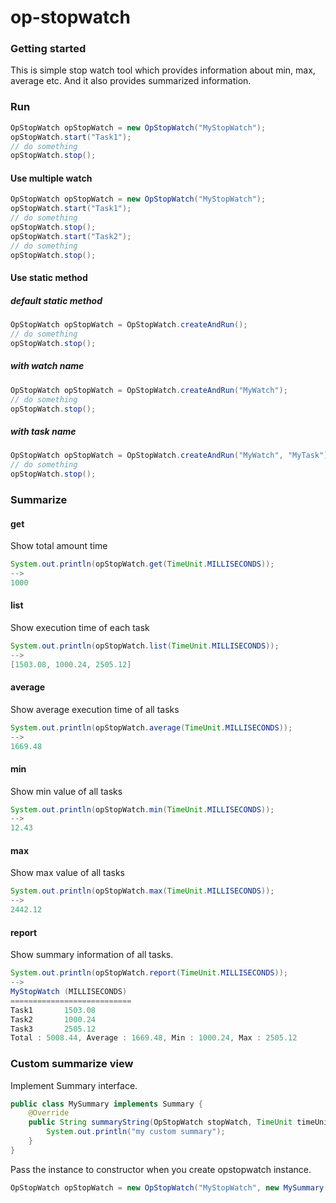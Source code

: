 # op-stopwatch

### Getting started
This is simple stop watch tool which provides information about min, max, average etc.
And it also provides summarized information.

### Run
```java
OpStopWatch opStopWatch = new OpStopWatch("MyStopWatch");
opStopWatch.start("Task1");
// do something
opStopWatch.stop();
```

#### Use multiple watch
```java
OpStopWatch opStopWatch = new OpStopWatch("MyStopWatch");
opStopWatch.start("Task1");
// do something
opStopWatch.stop();
opStopWatch.start("Task2");
// do something
opStopWatch.stop();
```

#### Use static method
##### default static method
```java
OpStopWatch opStopWatch = OpStopWatch.createAndRun();
// do something
opStopWatch.stop();
```
##### with watch name
```java
OpStopWatch opStopWatch = OpStopWatch.createAndRun("MyWatch");
// do something
opStopWatch.stop();
```

##### with task name
```java
OpStopWatch opStopWatch = OpStopWatch.createAndRun("MyWatch", "MyTask");
// do something
opStopWatch.stop();
```

### Summarize
#### get
Show total amount time
```java
System.out.println(opStopWatch.get(TimeUnit.MILLISECONDS));
-->
1000

```

#### list
Show execution time of each task 
```java
System.out.println(opStopWatch.list(TimeUnit.MILLISECONDS));
-->
[1503.08, 1000.24, 2505.12]

```

#### average
Show average execution time of all tasks
```java
System.out.println(opStopWatch.average(TimeUnit.MILLISECONDS));
-->
1669.48
```

#### min
Show min value of all tasks
```java
System.out.println(opStopWatch.min(TimeUnit.MILLISECONDS));
-->
12.43
```


#### max
Show max value of all tasks
```java
System.out.println(opStopWatch.max(TimeUnit.MILLISECONDS));
-->
2442.12
```

#### report
Show summary information of all tasks.
```java
System.out.println(opStopWatch.report(TimeUnit.MILLISECONDS));
-->
MyStopWatch (MILLISECONDS)
===========================
Task1		1503.08
Task2		1000.24
Task3		2505.12
Total : 5008.44, Average : 1669.48, Min : 1000.24, Max : 2505.12
```

### Custom summarize view
Implement Summary interface.
```java
public class MySummary implements Summary {
    @Override
    public String summaryString(OpStopWatch stopWatch, TimeUnit timeUnit) {
        System.out.println("my custom summary");
    }
}
```

Pass the instance to constructor when you create opstopwatch instance.
```java
OpStopWatch opStopWatch = new OpStopWatch("MyStopWatch", new MySummary());

```